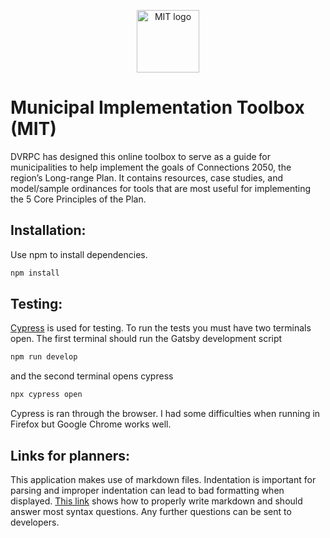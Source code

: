 <p align="center">
  <img src="https://github.com/hachadorian/MIT/blob/master/src/images/mobilebanner.png" alt="MIT logo" height="100px"/>
</p>

# Municipal Implementation Toolbox (MIT)

DVRPC has designed this online toolbox to serve as a guide for municipalities to help implement the goals of Connections 2050, the region’s Long-range Plan. It contains resources, case studies, and model/sample ordinances for tools that are most useful for implementing the 5 Core Principles of the Plan.

## Installation:
Use npm to install dependencies.

```bash
npm install
```
## Testing:
[Cypress](https://github.com/cypress-io/cypress) is used for testing. To run the tests you must have two terminals open. The first terminal should run the Gatsby development script
```bash
npm run develop
```
and the second terminal opens cypress
```bash
npx cypress open
```
Cypress is ran through the browser. I had some difficulties when running in Firefox but Google Chrome works well.

## Links for planners:
This application makes use of markdown files. Indentation is important for parsing and improper indentation can lead to bad formatting when displayed. [This link](https://www.markdownguide.org/basic-syntax/) shows how to properly write markdown and should answer most syntax questions. Any further questions can be sent to developers.
